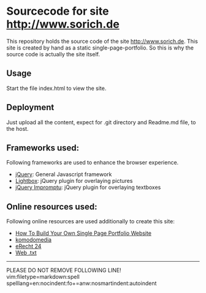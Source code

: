 # Sourcecode for site http://www.sorich.de

This repository holds the source code of the site http://www.sorich.de. This
site is created by hand as a static single-page-portfolio. So this is why the
source code is actually the site itself.


## Usage
Start the file index.html to view the site.


## Deployment
Just upload all the content, expect for .git directory and Readme.md file, to
the host.


## Frameworks used:
Following frameworks are used to enhance the browser experience.
* [jQuery](http://jquery.com/): General Javascript framework
* [Lightbox](http://leandrovieira.com/projects/jquery/lightbox/): jQuery plugin for overlaying pictures
* [jQuery Impromptu](http://trentrichardson.com/Impromptu/): jQuery plugin for overlaying textboxes


## Online resources used:
Following online resources are used additionally to create this site:
* [How To Build Your Own Single Page Portfolio Website](http://www.blog.spoongraphics.co.uk/tutorials/how-to-build-your-own-single-page-portfolio-website)
* [komodomedia](http://www.komodomedia.com/)
* [eRecht 24](http://www.e-recht24.de/)
* [Web .txt](http://www.online-marketing-txt.de)




---------------------------------------------

PLEASE DO NOT REMOVE FOLLOWING LINE!<br/>
vim:filetype=markdown:spell spelllang=en:nocindent:fo+=anw:nosmartindent:autoindent
